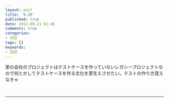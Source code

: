 ```yaml
---
layout: post
title: '9.20'
published: true
date: 2012-09-21 02:46
comments: true
categories:
- 日記
tags: []
keywords:
- 日記
---
```

家の会社のプロジェクトはテストケースを作っていないレガシープロジェクトなので何とかしてテストケースを作る文化を芽生えさせたい。テストの作り方覚えなきゃ

&nbsp;

---


